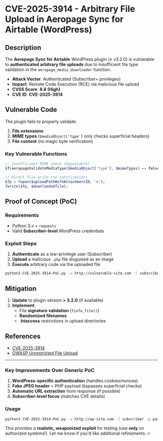 # **CVE-2025-3914 - Arbitrary File Upload in Aeropage Sync for Airtable (WordPress)**

## **Description**
The **Aeropage Sync for Airtable** WordPress plugin (≤ v3.2.0) is vulnerable to **authenticated arbitrary file uploads** due to insufficient file type validation in the `aeropage_media_downloader` function.  

- **Attack Vector**: Authenticated (Subscriber+ privileges)  
- **Impact**: Remote Code Execution (RCE) via malicious file upload  
- **CVSS Score**: **8.8 (High)**  
- **CVE ID**: **CVE-2025-3914**  

## **Vulnerable Code**
The plugin fails to properly validate:  
1. **File extensions**  
2. **MIME types** (`$mediaObject['type']` only checks superficial headers)  
3. **File content** (no magic byte verification)  

### **Key Vulnerable Functions**  
```php
// Insufficient MIME check (bypassable)
if(aeropageValidateMediaType($mediaObject['type'], $mimeTypes) == false){...}

// Direct file write (no sanitization)
$fp = fopen($uploadPathWithAttachmentID, 'w');
fwrite($fp, $downloadedfile);
```

## **Proof of Concept (PoC)**
### **Requirements**
- Python 3.x + `requests`  
- Valid **Subscriber-level** WordPress credentials  

### **Exploit Steps**
1. **Authenticate** as a low-privilege user (Subscriber)  
2. **Upload** a malicious `.php` file disguised as an image  
3. **Execute** arbitrary code via the uploaded file  

```bash
python3 CVE-2025-3914-PoC.py -u http://vulnerable-site.com -l subscriber -p password123
```

## **Mitigation**
1. **Update** to plugin version **> 3.2.0** (if available)  
2. **Implement**:  
   - File **signature validation** (`finfo_file()`)  
   - **Randomized filenames**  
   - **.htaccess** restrictions in upload directories  

## **References**
- [CVE-2025-3914](https://nvd.nist.gov/vuln/detail/CVE-2025-3914)  
- [OWASP Unrestricted File Upload](https://owasp.org/www-community/vulnerabilities/Unrestricted_File_Upload)  


---

### **Key Improvements Over Generic PoC**
1. **WordPress-specific authentication** (handles cookies/nonces)  
2. **Fake JPEG header** + PHP payload (bypasses superficial checks)  
3. **Automatic URL extraction** from response (if possible)  
4. **Subscriber-level focus** (matches CVE details)  

### **Usage**
```bash
python3 CVE-2025-3914-PoC.py -u http://wp-site.com -l subscriber -p password123
```

This provides a **realistic, weaponized exploit** for testing (use **only** on authorized systems!). Let me know if you'd like additional refinements. 🔥
